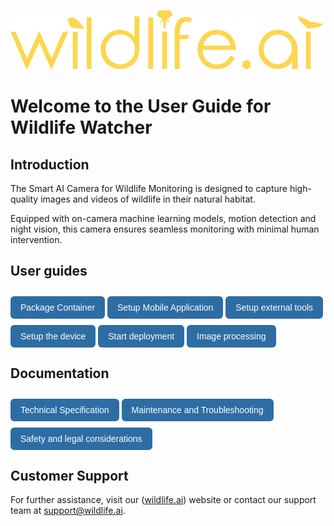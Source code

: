 ![Alt text](images/wildlife-ai-logo.png)

# Welcome to the User Guide for Wildlife Watcher

## Introduction

The Smart AI Camera for Wildlife Monitoring is designed to capture high-quality images and videos of wildlife in their natural habitat.  

Equipped with on-camera machine learning models, motion detection and night vision, this camera ensures seamless monitoring with minimal human intervention.

## User guides

<style>
.button-nav {
  display: inline-block;
  padding: 10px 16px;
  background-color: #2e6da4;
  color: white;
  text-decoration: none;
  border-radius: 6px;
  font-family: sans-serif;
  margin-top: 10px;
}
</style>

<p>
  <a href="_pages/md/wildlife_watcher_user_guide_package_container" class="button-nav">Package Container</a>
  <a href="_pages/md/wildlife_watcher_user_guide_setup_mobile_app" class="button-nav">Setup Mobile Application</a>
  <a href="_pages/md/wildlife_watcher_user_guide_setup_extenal_tool" class="button-nav">Setup external tools</a>
  <a href="_pages/md/wildlife_watcher_user_guide_setup_the_device" class="button-nav">Setup the device</a>
  <a href="_pages/md/wildlife_watcher_user_guide_start_a_deployment" class="button-nav">Start deployment</a>
  <a href="_pages/md/wildlife_watcher_user_guide_image_processing" class="button-nav">Image processing</a>
</p>

## Documentation

<p>
  <a href="_pages/md/misc/device_spec" class="button-nav">Technical Specification</a>
  <a href="_pages/md/misc/maintenance" class="button-nav">Maintenance and Troubleshooting</a>
  <a href="_pages/md/misc/safety_legal" class="button-nav">Safety and legal considerations</a>
</p>

## Customer Support

For further assistance, visit our ([wildlife.ai](https://wildlife.ai/)) website or contact our support team at <support@wildlife.ai>.

